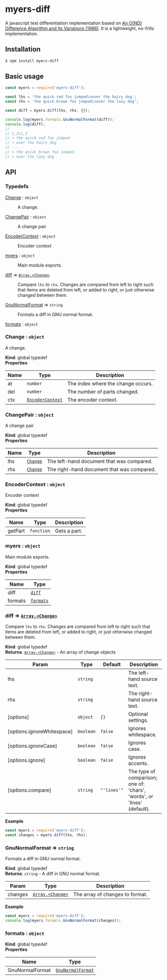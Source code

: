 # myers-diff

A javascript test differentiation implementation based on [An O(ND) Difference Algorithm and Its Variations (1986)](www.xmailserver.org/diff2.pdf).  It is a lightweight, no-frills implementation.

## Installation
```bash
$ npm install myers-diff
```

## Basic usage

```js
const myers = require('myers-diff');

const lhs = 'the quick red fox jumped\nover the hairy dog';
const rhs = 'the quick brown fox jumped\nover the lazy dog';

const diff = myers.diff(lhs, rhs, {});

console.log(myers.formats.GnuNormalFormat(diff));
console.log(diff);
//
// 1,2c1,2
// < the quick red fox jumped
// < over the hairy dog
// ---
// > the quick brown fox jumped
// > over the lazy dog
```

## API
### Typedefs

<dl>
<dt><a href="#Change">Change</a> : <code>object</code></dt>
<dd><p>A change.</p>
</dd>
<dt><a href="#ChangePair">ChangePair</a> : <code>object</code></dt>
<dd><p>A change pair</p>
</dd>
<dt><a href="#EncoderContext">EncoderContext</a> : <code>object</code></dt>
<dd><p>Encoder context</p>
</dd>
<dt><a href="#myers">myers</a> : <code>object</code></dt>
<dd><p>Main module exports.</p>
</dd>
<dt><a href="#diff">diff</a> ⇒ <code><a href="#Change">Array.&lt;Change&gt;</a></code></dt>
<dd><p>Compare <code>lhs</code> to <code>rhs</code>.  Changes are compared from left
to right such that items are deleted from left, or added to right,
or just otherwise changed between them.</p>
</dd>
<dt><a href="#GnuNormalFormat">GnuNormalFormat</a> ⇒ <code>string</code></dt>
<dd><p>Formats a diff in GNU normal format.</p>
</dd>
<dt><a href="#formats">formats</a> : <code>object</code></dt>
<dd></dd>
</dl>

<a name="Change"></a>

### Change : <code>object</code>
A change.

**Kind**: global typedef  
**Properties**

| Name | Type | Description |
| --- | --- | --- |
| at | <code>number</code> | The index where the change occurs. |
| del | <code>number</code> | The number of parts changed. |
| ctx | [<code>EncoderContext</code>](#EncoderContext) | The encoder context. |

<a name="ChangePair"></a>

### ChangePair : <code>object</code>
A change pair

**Kind**: global typedef  
**Properties**

| Name | Type | Description |
| --- | --- | --- |
| lhs | [<code>Change</code>](#Change) | The left-hand document that was compared. |
| rhs | [<code>Change</code>](#Change) | The right-hand document that was compared. |

<a name="EncoderContext"></a>

### EncoderContext : <code>object</code>
Encoder context

**Kind**: global typedef  
**Properties**

| Name | Type | Description |
| --- | --- | --- |
| getPart | <code>function</code> | Gets a part. |

<a name="myers"></a>

### myers : <code>object</code>
Main module exports.

**Kind**: global typedef  
**Properties**

| Name | Type |
| --- | --- |
| diff | [<code>diff</code>](#diff) | 
| formats | [<code>formats</code>](#formats) | 

<a name="diff"></a>

### diff ⇒ [<code>Array.&lt;Change&gt;</code>](#Change)
Compare `lhs` to `rhs`.  Changes are compared from left
to right such that items are deleted from left, or added to right,
or just otherwise changed between them.

**Kind**: global typedef  
**Returns**: [<code>Array.&lt;Change&gt;</code>](#Change) - An array of change objects  

| Param | Type | Default | Description |
| --- | --- | --- | --- |
| lhs | <code>string</code> |  | The left-hand source text. |
| rhs | <code>string</code> |  | The right-hand source text. |
| [options] | <code>object</code> | <code>{}</code> | Optional settings. |
| [options.ignoreWhitespace] | <code>boolean</code> | <code>false</code> | Ignores whitespace. |
| [options.ignoreCase] | <code>boolean</code> | <code>false</code> | Ignores case. |
| [options.ignore] | <code>boolean</code> | <code>false</code> | Ignores accents. |
| [options.compare] | <code>string</code> | <code>&quot;&#x27;lines&#x27;&quot;</code> | The type of comparison; one of: 'chars', 'words', or 'lines' (default). |

**Example**  
```js
const myers = require('myers-diff');
const changes = myers.diff(lhs, rhs);
```
<a name="GnuNormalFormat"></a>

### GnuNormalFormat ⇒ <code>string</code>
Formats a diff in GNU normal format.

**Kind**: global typedef  
**Returns**: <code>string</code> - A diff in GNU normal format.  

| Param | Type | Description |
| --- | --- | --- |
| changes | [<code>Array.&lt;Change&gt;</code>](#Change) | The array of changes to format. |

**Example**  
```js
const myers = require('myers-diff');
console.log(myers.formats.GnuNormalFormat(changes));
```
<a name="formats"></a>

### formats : <code>object</code>
**Kind**: global typedef  
**Properties**

| Name | Type |
| --- | --- |
| GnuNormalFormat | [<code>GnuNormalFormat</code>](#GnuNormalFormat) | 

